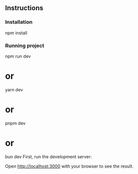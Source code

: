 ## Instructions

### Installation

npm install

### Running project

npm run dev
# or
yarn dev
# or
pnpm dev
# or
bun dev
First, run the development server:

Open [http://localhost:3000](http://localhost:3000) with your browser to see the result.
